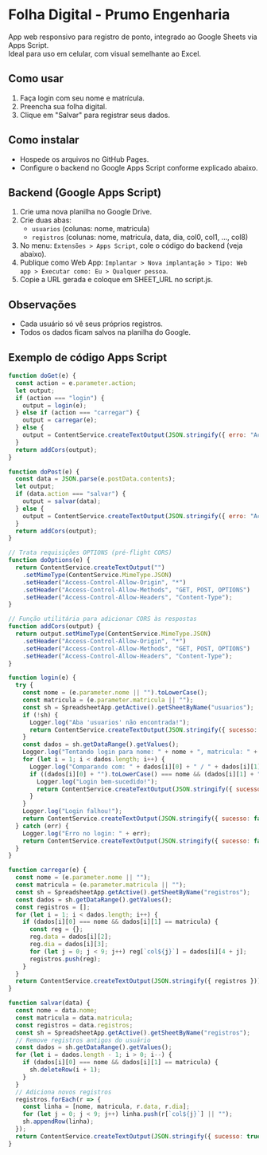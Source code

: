 # Folha Digital - Prumo Engenharia

App web responsivo para registro de ponto, integrado ao Google Sheets via Apps Script.  
Ideal para uso em celular, com visual semelhante ao Excel.

## Como usar

1. Faça login com seu nome e matrícula.
2. Preencha sua folha digital.
3. Clique em "Salvar" para registrar seus dados.

## Como instalar

- Hospede os arquivos no GitHub Pages.
- Configure o backend no Google Apps Script conforme explicado abaixo.

## Backend (Google Apps Script)

1. Crie uma nova planilha no Google Drive.
2. Crie duas abas:
   - `usuarios` (colunas: nome, matricula)
   - `registros` (colunas: nome, matricula, data, dia, col0, col1, ..., col8)
3. No menu: `Extensões > Apps Script`, cole o código do backend (veja abaixo).
4. Publique como Web App: `Implantar > Nova implantação > Tipo: Web app > Executar como: Eu > Qualquer pessoa`.
5. Copie a URL gerada e coloque em SHEET_URL no script.js.

## Observações

- Cada usuário só vê seus próprios registros.
- Todos os dados ficam salvos na planilha do Google.

## Exemplo de código Apps Script

```javascript
function doGet(e) {
  const action = e.parameter.action;
  let output;
  if (action === "login") {
    output = login(e);
  } else if (action === "carregar") {
    output = carregar(e);
  } else {
    output = ContentService.createTextOutput(JSON.stringify({ erro: "Ação inválida" })).setMimeType(ContentService.MimeType.JSON);
  }
  return addCors(output);
}

function doPost(e) {
  const data = JSON.parse(e.postData.contents);
  let output;
  if (data.action === "salvar") {
    output = salvar(data);
  } else {
    output = ContentService.createTextOutput(JSON.stringify({ erro: "Ação inválida" })).setMimeType(ContentService.MimeType.JSON);
  }
  return addCors(output);
}

// Trata requisições OPTIONS (pré-flight CORS)
function doOptions(e) {
  return ContentService.createTextOutput("")
    .setMimeType(ContentService.MimeType.JSON)
    .setHeader("Access-Control-Allow-Origin", "*")
    .setHeader("Access-Control-Allow-Methods", "GET, POST, OPTIONS")
    .setHeader("Access-Control-Allow-Headers", "Content-Type");
}

// Função utilitária para adicionar CORS às respostas
function addCors(output) {
  return output.setMimeType(ContentService.MimeType.JSON)
    .setHeader("Access-Control-Allow-Origin", "*")
    .setHeader("Access-Control-Allow-Methods", "GET, POST, OPTIONS")
    .setHeader("Access-Control-Allow-Headers", "Content-Type");
}

function login(e) {
  try {
    const nome = (e.parameter.nome || "").toLowerCase();
    const matricula = (e.parameter.matricula || "");
    const sh = SpreadsheetApp.getActive().getSheetByName("usuarios");
    if (!sh) {
      Logger.log("Aba 'usuarios' não encontrada!");
      return ContentService.createTextOutput(JSON.stringify({ sucesso: false, erro: "Aba 'usuarios' não encontrada" })).setMimeType(ContentService.MimeType.JSON);
    }
    const dados = sh.getDataRange().getValues();
    Logger.log("Tentando login para nome: " + nome + ", matricula: " + matricula);
    for (let i = 1; i < dados.length; i++) {
      Logger.log("Comparando com: " + dados[i][0] + " / " + dados[i][1]);
      if ((dados[i][0] + "").toLowerCase() === nome && (dados[i][1] + "") == matricula) {
        Logger.log("Login bem-sucedido!");
        return ContentService.createTextOutput(JSON.stringify({ sucesso: true })).setMimeType(ContentService.MimeType.JSON);
      }
    }
    Logger.log("Login falhou!");
    return ContentService.createTextOutput(JSON.stringify({ sucesso: false })).setMimeType(ContentService.MimeType.JSON);
  } catch (err) {
    Logger.log("Erro no login: " + err);
    return ContentService.createTextOutput(JSON.stringify({ sucesso: false, erro: err.toString() })).setMimeType(ContentService.MimeType.JSON);
  }
}

function carregar(e) {
  const nome = (e.parameter.nome || "");
  const matricula = (e.parameter.matricula || "");
  const sh = SpreadsheetApp.getActive().getSheetByName("registros");
  const dados = sh.getDataRange().getValues();
  const registros = [];
  for (let i = 1; i < dados.length; i++) {
    if (dados[i][0] === nome && dados[i][1] == matricula) {
      const reg = {};
      reg.data = dados[i][2];
      reg.dia = dados[i][3];
      for (let j = 0; j < 9; j++) reg[`col${j}`] = dados[i][4 + j];
      registros.push(reg);
    }
  }
  return ContentService.createTextOutput(JSON.stringify({ registros })).setMimeType(ContentService.MimeType.JSON);
}

function salvar(data) {
  const nome = data.nome;
  const matricula = data.matricula;
  const registros = data.registros;
  const sh = SpreadsheetApp.getActive().getSheetByName("registros");
  // Remove registros antigos do usuário
  const dados = sh.getDataRange().getValues();
  for (let i = dados.length - 1; i > 0; i--) {
    if (dados[i][0] === nome && dados[i][1] == matricula) {
      sh.deleteRow(i + 1);
    }
  }
  // Adiciona novos registros
  registros.forEach(r => {
    const linha = [nome, matricula, r.data, r.dia];
    for (let j = 0; j < 9; j++) linha.push(r[`col${j}`] || "");
    sh.appendRow(linha);
  });
  return ContentService.createTextOutput(JSON.stringify({ sucesso: true })).setMimeType(ContentService.MimeType.JSON);
}
```